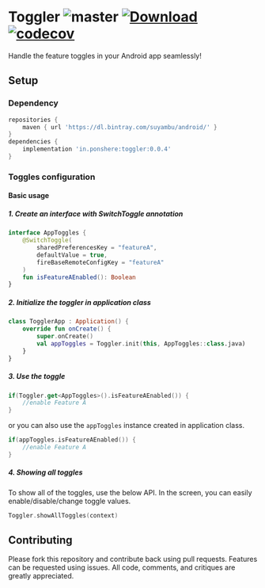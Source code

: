 # Toggler  ![master](https://github.com/ponsuyambu/Toggler/workflows/master/badge.svg?branch=master) [ ![Download](https://api.bintray.com/packages/suyambu/android/toggler/images/download.svg) ](https://bintray.com/suyambu/android/toggler/_latestVersion)  [![codecov](https://codecov.io/gh/ponsuyambu/Toggler/branch/master/graph/badge.svg)](https://codecov.io/gh/ponsuyambu/Toggler)

Handle the feature toggles in your Android app seamlessly!

## Setup

### Dependency
```groovy
repositories {
    maven { url 'https://dl.bintray.com/suyambu/android/' }
}
dependencies {
    implementation 'in.ponshere:toggler:0.0.4'
}
```

### Toggles configuration
#### Basic usage
##### 1. Create an interface with SwitchToggle annotation

```kotlin
interface AppToggles {
    @SwitchToggle(
        sharedPreferencesKey = "featureA",
        defaultValue = true,
        fireBaseRemoteConfigKey = "featureA"
    )
    fun isFeatureAEnabled(): Boolean
}
```
##### 2. Initialize the toggler in application class
```kotlin
class TogglerApp : Application() {
    override fun onCreate() {
        super.onCreate()
        val appToggles = Toggler.init(this, AppToggles::class.java)
    }
}
```
##### 3. Use the toggle
``` kotlin
if(Toggler.get<AppToggles>().isFeatureAEnabled()) {
    //enable Feature A
}
```
or you can also use the `appToggles` instance created in application class.
``` kotlin
if(appToggles.isFeatureAEnabled()) {
    //enable Feature A
}
```
##### 4. Showing all toggles
To show all of the toggles, use the below API. In the screen, you can easily enable/disable/change toggle values.
```kotlin
Toggler.showAllToggles(context)
```

## Contributing
Please fork this repository and contribute back using pull requests. Features can be requested using issues. All code, comments, and critiques are greatly appreciated.




